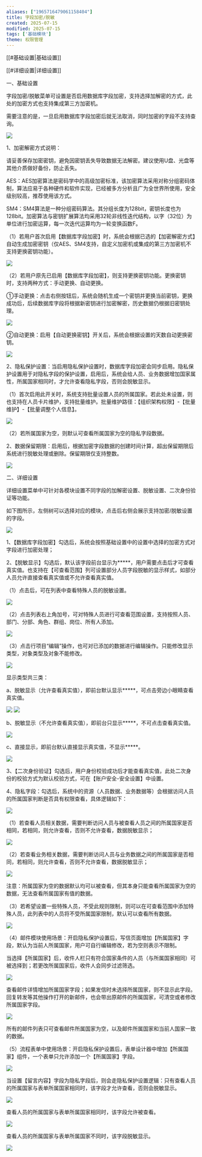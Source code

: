 ```yaml
---
aliases: ["1965716479061158404"]
title: 字段加密/脱敏
created: 2025-07-15
modified: 2025-07-15
tags: ['基础模块']
theme: 权限管理
---
```


[[#基础设置|基础设置]]

[[#详细设置|详细设置]]

一、基础设置

字段加密/脱敏菜单可设置是否启用数据库字段加密，支持选择加解密的方式，此处的加密方式也支持集成第三方加密机。

需要注意的是，一旦启用数据库字段加密后就无法取消，同时加密的字段不支持查询。

![](39d44832bc7d1099008009abbe057c59.jpg)

1、加密解密方式说明：

请妥善保存加密密钥，避免因密钥丢失导致数据无法解密。建议使用U盘、光盘等其他介质做好备份，防止丢失。

AES：AES加密算法是密码学中的高级加密标准，该加密算法采用对称分组密码体制，算法应易于各种硬件和软件实现，已经被多方分析且广为全世界所使用，安全级别较高，推荐使用该方式。

SM4：SM4算法是一种分组密码算法。其分组长度为128bit，密钥长度也为128bit。加密算法与密钥扩展算法均采用32轮非线性迭代结构，以字（32位）为单位进行加密运算，每一次迭代运算均为一轮变换函数F。

（1）若用户首次启用【数据库字段加密】时，系统会根据已选的【加密解密方式】自动生成加密密钥（仅AES、SM4支持，自定义加密机或集成的第三方加密机不支持更换密钥功能）。

![](a1b40e2b62c829a28539c2a784d0b37e.jpg)

（2）若用户原先已启用【数据库字段加密】，则支持更换密钥功能。更换密钥时，支持两种方式：手动更换、自动更换。

①手动更换：点击右侧按钮后，系统会随机生成一个密钥并更换当前密钥，更换成功后，后续数据库字段将根据新密钥进行加密解密，历史数据仍根据旧密钥处理。

![](86a6367b94ea70f49f4e0a85353aeff8.jpg)

②自动更换：启用【自动更换密钥】开关后，系统会根据设置的天数自动更换密钥。

![](7a6c0b7d3a3a3a5fc832bb0f7ee6e2c8.jpg)

2、隐私保护设置：当启用隐私保护设置时，数据库字段加密会同步启用。隐私保护设置用于对隐私字段的保护设置，启用后，系统会给人员、业务数据增加国家属性，所属国家相同时，才允许查看隐私字段，否则会脱敏显示。

（1）首次启用此开关时，系统支持批量设置人员的所属国家。若此处未设置，则也支持在人员卡片维护，支持批量维护。批量维护路径：【组织架构权限】-【批量维护】-【批量调整个人信息】。

![](413ad6931322d3e7a8bc7720aefbe47b.jpg)

（2）若所属国家为空，则默认可查看所属国家为空的隐私字段数据。

2、数据保留期限：启用后，根据加密字段数据的创建时间计算，超出保留期限后系统进行脱敏处理或删除。保留期限仅支持整数。

![](1240466219f1a21c19dff13d9b061c8d.jpg)

二、详细设置

详细设置菜单中可针对各模块设置不同字段的加解密设置、脱敏设置、二次身份验证等功能。

如下图所示，左侧树可以选择对应的模块，点击后右侧会展示支持加密/脱敏设置的字段。

![](8a09bf88c0cd476acc6a9f9df9d27095.jpg)

1、【数据库字段加密】勾选后，系统会按照基础设置中的设置中选择的加密方式对字段进行加密处理；

2、【脱敏显示】勾选后，默认该字段前台显示为\*\*\*\*\*，用户需要点击后才可查看真实值。也支持在【可查看范围】列可设置部分人员字段脱敏的显示样式，如部分人员允许直接查看真实值或不允许查看真实值。

（1）点击后，可在列表中查看特殊人员的脱敏设置。

![](8fc44cc0b602df1542069c4822d3e10e.jpg)

（2）点击列表右上角加号，可对特殊人员进行可查看范围设置，支持按照人员、部门、分部、角色、群组、岗位、所有人添加。

![](5bf02419ca0b89126d0e29ccea32241e.jpg)

（3）点击行项目“编辑”操作，也可对已添加的数据进行编辑操作。只能修改显示类型，对象类型及对象不能修改。

![](ab32925e148c2af1877034b1a2db14b0.jpg)

显示类型共三类：

a、脱敏显示（允许查看真实值），即前台默认显示\*\*\*\*\*，可点击旁边小眼睛查看真实值。

![](13e412f0d6f859b14ddabfcf67f2e223.jpg) ![](a3ab4ef1aa4be3a4f581a0a04c03726e.jpg)

b、脱敏显示（不允许查看真实值），即前台只显示\*\*\*\*\*，不可点击查看真实值。

![](db10212a563a8428ff8fcf2a7cdb0522.jpg)

c、直接显示，即前台默认直接显示真实值，不显示\*\*\*\*\*。

![](664ae247ee9885bd109fca182396c700.jpg)

3、【二次身份验证】勾选后，用户身份校验成功后才能查看真实值，此处二次身份的校验方式为默认校验方式，可在【账户安全-安全设置】中设置。

4、隐私字段：勾选后，系统中的资源（人员数据、业务数据等）会根据访问人员的所属国家判断是否具有权限查看，具体逻辑如下：

![](2393237dccbe591bcd784f4f00db6698.jpg)

（1）若查看人员相关数据，需要判断访问人员与被查看人员之间的所属国家是否相同，若相同，则允许查看，否则不允许查看，数据脱敏显示；

![](fbabfd8d2cd05d0fae3c9d9e2e562df6.jpg)

（2）若查看业务相关数据，需要判断访问人员与业务数据之间的所属国家是否相同，若相同，则允许查看，否则不允许查看，数据脱敏显示；

![](a4371e1a7ed38a8f76f6d9cc75f10e23.jpg)

注意：所属国家为空的数据默认均可以被查看，但其本身只能查看所属国家为空的数据，无法查看所属国家有值的数据。

（3）若希望设置一些特殊人员，不受此规则限制，则可以在可查看范围中添加特殊人员，此列表中的人员将不受所属国家限制，默认可以查看所有数据。

![](7bd9b0dda197e773a6ff6a74b4d2f454.jpg)

（4）邮件模块使用场景：开启隐私保护设置后，写信页面增加【所属国家】字段，默认为当前人所属国家，用户可自行编辑修改，若为空则表示不限制。

当选择【所属国家】后，收件人栏只有符合国家条件的人员（与所属国家相同）可被选择到；若更改所属国家后，收件人会同步过滤筛选。

![](fd7da3fb4b8fc1075d318be313164d77.jpg)

查看邮件详情增加所属国家字段；如果发信时未选择所属国家，则不显示此字段。回复转发等其他操作打开的新邮件，也会带出原邮件的所属国家，可清空或者修改所属国家字段。

![](8387add7684819bb1936889ae5370da0.jpg)

所有的邮件列表只可查看邮件所属国家为空，以及邮件所属国家和当前人国家一致的数据。

（5）流程表单中使用场景：开启隐私保护设置后，表单设计器中增加【所属国家】组件，一个表单只允许添加一个【所属国家】字段。

![](363a8f4daed0eaf97e672949c80f04b7.jpg)

当设置【留言内容】字段为隐私字段后，则会走隐私保护设置逻辑：只有查看人员的所属国家与表单所属国家相同时，该字段才允许查看，否则会脱敏显示。

![](25c146183127848ac7ea7839208ac3e7.jpg)

查看人员的所属国家与表单所属国家相同时，该字段允许被查看。

![](f6903be2fcf8ccb89610d3de2e942e6b.jpg)

查看人员的所属国家与表单所属国家不同时，该字段脱敏显示。

![](0a7ea7fea4de1e246e33abfecb1757f8.jpg)